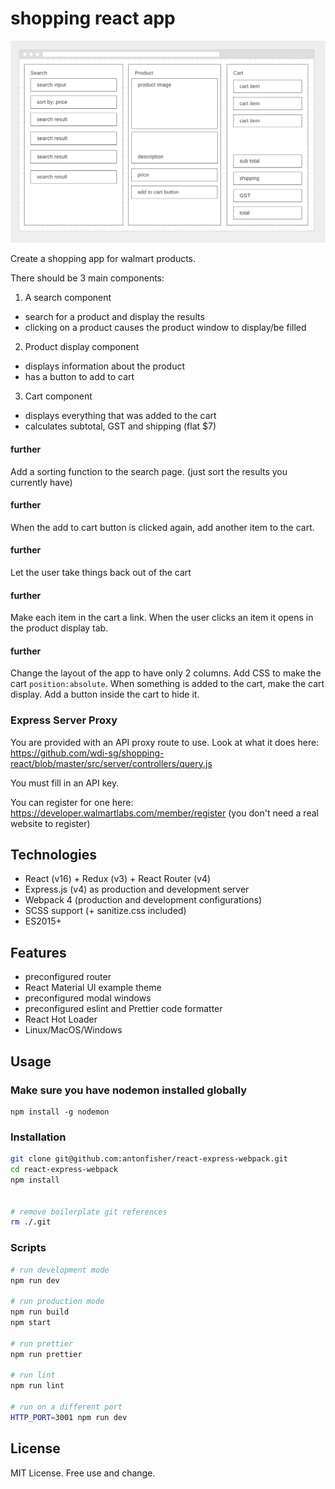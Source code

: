 # shopping react app

![wiref.png](wiref.png)

Create a shopping app for walmart products.

There should be 3 main components:

1. A search component
  - search for a product and display the results
  - clicking on a product causes the product window to display/be filled
  
2. Product display component
  - displays information about the product
  - has a button to add to cart
  
3. Cart component
  - displays everything that was added to the cart
  - calculates subtotal, GST and shipping (flat $7)
  
#### further
Add a sorting function to the search page. (just sort the results you currently have)

#### further
When the add to cart button is clicked again, add another item to the cart.

#### further
Let the user take things back out of the cart

#### further
Make each item in the cart a link. When the user clicks an item it opens in the product display tab.

#### further
Change the layout of the app to have only 2 columns. Add CSS to make the cart `position:absolute`. When something is added to the cart, make the cart display. Add a button inside the cart to hide it.


### Express Server Proxy
You are provided with an API proxy route to use. Look at what it does here: https://github.com/wdi-sg/shopping-react/blob/master/src/server/controllers/query.js

You must fill in an API key.

You can register for one here: https://developer.walmartlabs.com/member/register
(you don't need a real website to register)

## Technologies

- React (v16) + Redux (v3) + React Router (v4)
- Express.js (v4) as production and development server
- Webpack 4 (production and development configurations)
- SCSS support (+ sanitize.css included)
- ES2015+

## Features
- preconfigured router
- React Material UI example theme
- preconfigured modal windows
- preconfigured eslint and Prettier code formatter
- React Hot Loader
- Linux/MacOS/Windows

## Usage

### Make sure you have nodemon installed globally
```
npm install -g nodemon
```

### Installation
```bash
git clone git@github.com:antonfisher/react-express-webpack.git
cd react-express-webpack
npm install


# remove boilerplate git references
rm ./.git
```

### Scripts
```bash
# run development mode
npm run dev

# run production mode
npm run build
npm start

# run prettier
npm run prettier

# run lint
npm run lint

# run on a different port
HTTP_PORT=3001 npm run dev
```

## License
MIT License. Free use and change.
